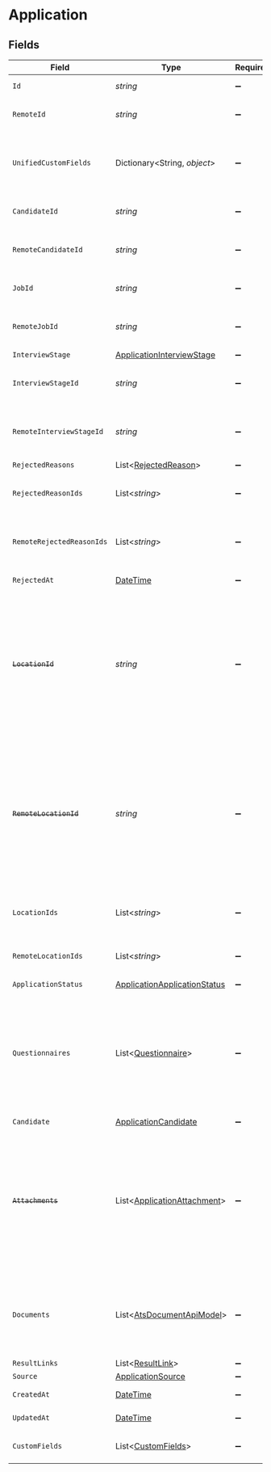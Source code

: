 # Application


## Fields

| Field                                                                                                                                                                 | Type                                                                                                                                                                  | Required                                                                                                                                                              | Description                                                                                                                                                           | Example                                                                                                                                                               |
| --------------------------------------------------------------------------------------------------------------------------------------------------------------------- | --------------------------------------------------------------------------------------------------------------------------------------------------------------------- | --------------------------------------------------------------------------------------------------------------------------------------------------------------------- | --------------------------------------------------------------------------------------------------------------------------------------------------------------------- | --------------------------------------------------------------------------------------------------------------------------------------------------------------------- |
| `Id`                                                                                                                                                                  | *string*                                                                                                                                                              | :heavy_minus_sign:                                                                                                                                                    | Unique identifier                                                                                                                                                     | 8187e5da-dc77-475e-9949-af0f1fa4e4e3                                                                                                                                  |
| `RemoteId`                                                                                                                                                            | *string*                                                                                                                                                              | :heavy_minus_sign:                                                                                                                                                    | Provider's unique identifier                                                                                                                                          | 8187e5da-dc77-475e-9949-af0f1fa4e4e3                                                                                                                                  |
| `UnifiedCustomFields`                                                                                                                                                 | Dictionary<String, *object*>                                                                                                                                          | :heavy_minus_sign:                                                                                                                                                    | Custom Unified Fields configured in your StackOne project                                                                                                             | {<br/>"my_project_custom_field_1": "REF-1236",<br/>"my_project_custom_field_2": "some other value"<br/>}                                                              |
| `CandidateId`                                                                                                                                                         | *string*                                                                                                                                                              | :heavy_minus_sign:                                                                                                                                                    | Unique identifier of the candidate                                                                                                                                    | e3cb75bf-aa84-466e-a6c1-b8322b257a48                                                                                                                                  |
| `RemoteCandidateId`                                                                                                                                                   | *string*                                                                                                                                                              | :heavy_minus_sign:                                                                                                                                                    | Provider's unique identifier of the candidate                                                                                                                         | e3cb75bf-aa84-466e-a6c1-b8322b257a48                                                                                                                                  |
| `JobId`                                                                                                                                                               | *string*                                                                                                                                                              | :heavy_minus_sign:                                                                                                                                                    | Unique identifier of the job                                                                                                                                          | 4071538b-3cac-4fbf-ac76-f78ed250ffdd                                                                                                                                  |
| `RemoteJobId`                                                                                                                                                         | *string*                                                                                                                                                              | :heavy_minus_sign:                                                                                                                                                    | Provider's unique identifier of the job                                                                                                                               | 4071538b-3cac-4fbf-ac76-f78ed250ffdd                                                                                                                                  |
| `InterviewStage`                                                                                                                                                      | [ApplicationInterviewStage](../../Models/Components/ApplicationInterviewStage.md)                                                                                     | :heavy_minus_sign:                                                                                                                                                    | N/A                                                                                                                                                                   |                                                                                                                                                                       |
| `InterviewStageId`                                                                                                                                                    | *string*                                                                                                                                                              | :heavy_minus_sign:                                                                                                                                                    | Unique identifier of the interview stage                                                                                                                              | 18bcbb1b-3cbc-4198-a999-460861d19480                                                                                                                                  |
| `RemoteInterviewStageId`                                                                                                                                              | *string*                                                                                                                                                              | :heavy_minus_sign:                                                                                                                                                    | Provider's unique identifier of the interview stage                                                                                                                   | 18bcbb1b-3cbc-4198-a999-460861d19480                                                                                                                                  |
| `RejectedReasons`                                                                                                                                                     | List<[RejectedReason](../../Models/Components/RejectedReason.md)>                                                                                                     | :heavy_minus_sign:                                                                                                                                                    | N/A                                                                                                                                                                   |                                                                                                                                                                       |
| `RejectedReasonIds`                                                                                                                                                   | List<*string*>                                                                                                                                                        | :heavy_minus_sign:                                                                                                                                                    | Unique identifiers of the rejection reasons                                                                                                                           | [<br/>"f223d7f6-908b-48f0-9237-b201c307f609"<br/>]                                                                                                                    |
| `RemoteRejectedReasonIds`                                                                                                                                             | List<*string*>                                                                                                                                                        | :heavy_minus_sign:                                                                                                                                                    | Provider's unique identifiers of the rejection reasons                                                                                                                | [<br/>"f223d7f6-908b-48f0-9237-b201c307f609"<br/>]                                                                                                                    |
| `RejectedAt`                                                                                                                                                          | [DateTime](https://learn.microsoft.com/en-us/dotnet/api/system.datetime?view=net-5.0)                                                                                 | :heavy_minus_sign:                                                                                                                                                    | Date of rejection                                                                                                                                                     | 2021-01-01T01:01:01.000Z                                                                                                                                              |
| ~~`LocationId`~~                                                                                                                                                      | *string*                                                                                                                                                              | :heavy_minus_sign:                                                                                                                                                    | : warning: ** DEPRECATED **: This will be removed in a future release, please migrate away from it as soon as possible.<br/><br/>Unique identifier of the location    | dd8d41d1-5eb8-4408-9c87-9ba44604eae4                                                                                                                                  |
| ~~`RemoteLocationId`~~                                                                                                                                                | *string*                                                                                                                                                              | :heavy_minus_sign:                                                                                                                                                    | : warning: ** DEPRECATED **: This will be removed in a future release, please migrate away from it as soon as possible.<br/><br/>Provider's unique identifier of the location | dd8d41d1-5eb8-4408-9c87-9ba44604eae4                                                                                                                                  |
| `LocationIds`                                                                                                                                                         | List<*string*>                                                                                                                                                        | :heavy_minus_sign:                                                                                                                                                    | Unique identifiers of the locations                                                                                                                                   | [<br/>"dd8d41d1-5eb8-4408-9c87-9ba44604eae4"<br/>]                                                                                                                    |
| `RemoteLocationIds`                                                                                                                                                   | List<*string*>                                                                                                                                                        | :heavy_minus_sign:                                                                                                                                                    | Remote's unique identifiers of the locations                                                                                                                          | [<br/>"dd8d41d1-5eb8-4408-9c87-9ba44604eae4"<br/>]                                                                                                                    |
| `ApplicationStatus`                                                                                                                                                   | [ApplicationApplicationStatus](../../Models/Components/ApplicationApplicationStatus.md)                                                                               | :heavy_minus_sign:                                                                                                                                                    | N/A                                                                                                                                                                   |                                                                                                                                                                       |
| `Questionnaires`                                                                                                                                                      | List<[Questionnaire](../../Models/Components/Questionnaire.md)>                                                                                                       | :heavy_minus_sign:                                                                                                                                                    | Questionnaires associated with the application                                                                                                                        | {<br/>"id": "right_to_work",<br/>"answers": [<br/>{<br/>"id": "answer1",<br/>"type": "text",<br/>"values": [<br/>"Yes"<br/>]<br/>}<br/>]<br/>}                        |
| `Candidate`                                                                                                                                                           | [ApplicationCandidate](../../Models/Components/ApplicationCandidate.md)                                                                                               | :heavy_minus_sign:                                                                                                                                                    | N/A                                                                                                                                                                   |                                                                                                                                                                       |
| ~~`Attachments`~~                                                                                                                                                     | List<[ApplicationAttachment](../../Models/Components/ApplicationAttachment.md)>                                                                                       | :heavy_minus_sign:                                                                                                                                                    | : warning: ** DEPRECATED **: This will be removed in a future release, please migrate away from it as soon as possible.<br/><br/>Use `documents` expand instead       |                                                                                                                                                                       |
| `Documents`                                                                                                                                                           | List<[AtsDocumentApiModel](../../Models/Components/AtsDocumentApiModel.md)>                                                                                           | :heavy_minus_sign:                                                                                                                                                    | The documents attached to this application (eg. resume, cover letter etc.)                                                                                            |                                                                                                                                                                       |
| `ResultLinks`                                                                                                                                                         | List<[ResultLink](../../Models/Components/ResultLink.md)>                                                                                                             | :heavy_minus_sign:                                                                                                                                                    | N/A                                                                                                                                                                   |                                                                                                                                                                       |
| `Source`                                                                                                                                                              | [ApplicationSource](../../Models/Components/ApplicationSource.md)                                                                                                     | :heavy_minus_sign:                                                                                                                                                    | N/A                                                                                                                                                                   |                                                                                                                                                                       |
| `CreatedAt`                                                                                                                                                           | [DateTime](https://learn.microsoft.com/en-us/dotnet/api/system.datetime?view=net-5.0)                                                                                 | :heavy_minus_sign:                                                                                                                                                    | Date of creation                                                                                                                                                      | 2021-01-01T01:01:01.000Z                                                                                                                                              |
| `UpdatedAt`                                                                                                                                                           | [DateTime](https://learn.microsoft.com/en-us/dotnet/api/system.datetime?view=net-5.0)                                                                                 | :heavy_minus_sign:                                                                                                                                                    | Date of last update                                                                                                                                                   | 2021-01-01T01:01:01.000Z                                                                                                                                              |
| `CustomFields`                                                                                                                                                        | List<[CustomFields](../../Models/Components/CustomFields.md)>                                                                                                         | :heavy_minus_sign:                                                                                                                                                    | The application custom fields                                                                                                                                         |                                                                                                                                                                       |